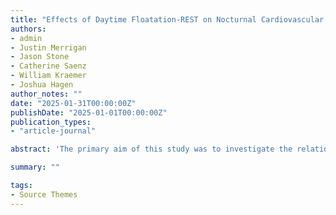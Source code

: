 ```yaml
---
title: "Effects of Daytime Floatation-REST on Nocturnal Cardiovascular Physiology, Sleep, and Subjective Recovery in Collegiate Student-Athletes: A Comprehensive Observational Study"
authors:
- admin
- Justin Merrigan
- Jason Stone
- Catherine Saenz
- William Kraemer
- Joshua Hagen
author_notes: ""
date: "2025-01-31T00:00:00Z"
publishDate: "2025-01-01T00:00:00Z"
publication_types: 
- "article-journal"

abstract: 'The primary aim of this study was to investigate the relationship between floatation-restricted environmental stimulation therapy (floatation-REST) and nocturnal cardiovascular physiology and sleep in collegiate athletes. The secondary aim was to describe the perceived changes in soreness, mood, fatigue, and energy level after floatation-REST and the overall floatation-REST experience in collegiate athletes. Data included 183 records of nocturnal cardiovascular physiology and sleep collected using a wearable device from 89 athletes (49.43% women) on 12 different varsity sports, and 2319 survey responses collected immediately after the floatation-REST session from 907 athletes (49.17% women) across 24 varsity sports. Resting heart rate (RHR) (p < 0.001, effect size (ES) = -0.367) but not heart rate variability (HRV) or sleep metrics were significantly different in female athletes and both RHR (p = 0.017, ES = -0.227)  and HRV (p = 0.032, ES = 0.189) but not sleep metrics were significantly different in male athletes after the floatation-REST session compared to the seven-day rolling average before the session. 98.6% of the survey responses reported an overall good floatation-REST experience and 85.3% reported feeling better after the session. Athletes also reported reduced soreness, stress, fatigue, and improved energy level. These findings demonstrate the relationship between floatation-REST and nocturnal cardiovascular physiology and subjective recovery in collegiate athletes. Periods of autonomic imbalance and fatigue may be an ideal time for practitioners to recommend floatation-REST to athletes and strategic designs of athlete monitoring paradigms may allow for insights into the effects of recovery modalities on athletes in applied settings.'

summary: ""

tags:
- Source Themes
---
```

